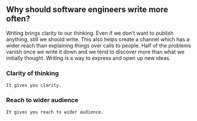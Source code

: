 ## Why should software engineers write more often?

Writing brings clarity to our thinking. Even if we don't want to publish anything, still we should write. This also helps create a channel which has a wider reach than explaining things over calls to people. Half of the problems vanish once we write it down and we tend to discover more than what we initially thought. Writing is a way to express and open up new ideas.

### Clarity of thinking

    It gives you clarity.

### Reach to wider audience

    It gives you reach to wider audience.